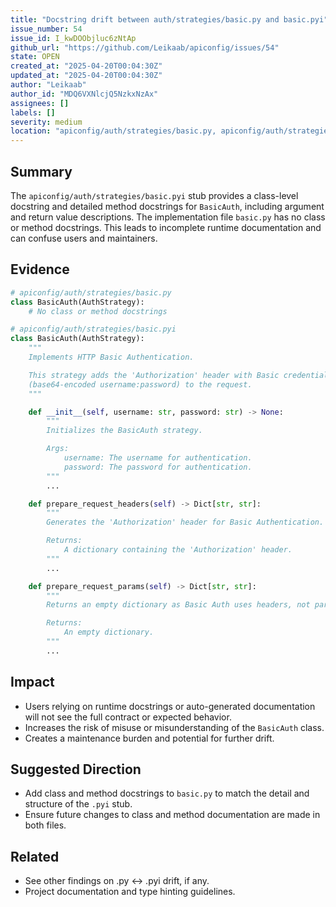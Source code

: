 ```yaml
---
title: "Docstring drift between auth/strategies/basic.py and basic.pyi"
issue_number: 54
issue_id: I_kwDOObjluc6zNtAp
github_url: "https://github.com/Leikaab/apiconfig/issues/54"
state: OPEN
created_at: "2025-04-20T00:04:30Z"
updated_at: "2025-04-20T00:04:30Z"
author: "Leikaab"
author_id: "MDQ6VXNlcjQ5NzkxNzAx"
assignees: []
labels: []
severity: medium
location: "apiconfig/auth/strategies/basic.py, apiconfig/auth/strategies/basic.pyi"
---
```


## Summary
The `apiconfig/auth/strategies/basic.pyi` stub provides a class-level docstring and detailed method docstrings for `BasicAuth`, including argument and return value descriptions. The implementation file `basic.py` has no class or method docstrings. This leads to incomplete runtime documentation and can confuse users and maintainers.

## Evidence
```python
# apiconfig/auth/strategies/basic.py
class BasicAuth(AuthStrategy):
    # No class or method docstrings

# apiconfig/auth/strategies/basic.pyi
class BasicAuth(AuthStrategy):
    """
    Implements HTTP Basic Authentication.

    This strategy adds the 'Authorization' header with Basic credentials
    (base64-encoded username:password) to the request.
    """

    def __init__(self, username: str, password: str) -> None:
        """
        Initializes the BasicAuth strategy.

        Args:
            username: The username for authentication.
            password: The password for authentication.
        """
        ...

    def prepare_request_headers(self) -> Dict[str, str]:
        """
        Generates the 'Authorization' header for Basic Authentication.

        Returns:
            A dictionary containing the 'Authorization' header.
        """
        ...

    def prepare_request_params(self) -> Dict[str, str]:
        """
        Returns an empty dictionary as Basic Auth uses headers, not params.

        Returns:
            An empty dictionary.
        """
        ...
```

## Impact
- Users relying on runtime docstrings or auto-generated documentation will not see the full contract or expected behavior.
- Increases the risk of misuse or misunderstanding of the `BasicAuth` class.
- Creates a maintenance burden and potential for further drift.

## Suggested Direction
- Add class and method docstrings to `basic.py` to match the detail and structure of the `.pyi` stub.
- Ensure future changes to class and method documentation are made in both files.

## Related
- See other findings on .py ↔ .pyi drift, if any.
- Project documentation and type hinting guidelines.